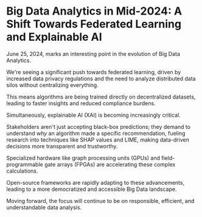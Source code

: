 # Big Data Analytics in Mid-2024: A Shift Towards Federated Learning and Explainable AI

June 25, 2024, marks an interesting point in the evolution of Big Data Analytics.

We're seeing a significant push towards federated learning, driven by increased data privacy regulations and the need to analyze distributed data silos without centralizing everything.

This means algorithms are being trained directly on decentralized datasets, leading to faster insights and reduced compliance burdens.

Simultaneously, explainable AI (XAI) is becoming increasingly critical.

Stakeholders aren't just accepting black-box predictions; they demand to understand *why* an algorithm made a specific recommendation, fueling research into techniques like SHAP values and LIME, making data-driven decisions more transparent and trustworthy.

Specialized hardware like graph processing units (GPUs) and field-programmable gate arrays (FPGAs) are accelerating these complex calculations.

Open-source frameworks are rapidly adapting to these advancements, leading to a more democratized and accessible Big Data landscape.

Moving forward, the focus will continue to be on responsible, efficient, and understandable data analysis.
